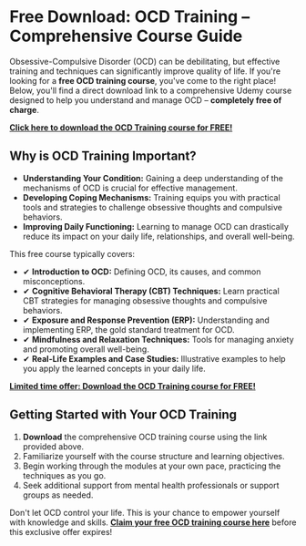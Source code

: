 # Free Download: OCD Training – Comprehensive Course Guide

Obsessive-Compulsive Disorder (OCD) can be debilitating, but effective training and techniques can significantly improve quality of life. If you're looking for a **free OCD training course**, you've come to the right place! Below, you'll find a direct download link to a comprehensive Udemy course designed to help you understand and manage OCD – **completely free of charge**.

[**Click here to download the OCD Training course for FREE!**](https://udemywork.com/ocd-training)

## Why is OCD Training Important?

*   **Understanding Your Condition:** Gaining a deep understanding of the mechanisms of OCD is crucial for effective management.
*   **Developing Coping Mechanisms:** Training equips you with practical tools and strategies to challenge obsessive thoughts and compulsive behaviors.
*   **Improving Daily Functioning:** Learning to manage OCD can drastically reduce its impact on your daily life, relationships, and overall well-being.

This free course typically covers:

*   ✔ **Introduction to OCD:** Defining OCD, its causes, and common misconceptions.
*   ✔ **Cognitive Behavioral Therapy (CBT) Techniques:** Learn practical CBT strategies for managing obsessive thoughts and compulsive behaviors.
*   ✔ **Exposure and Response Prevention (ERP):** Understanding and implementing ERP, the gold standard treatment for OCD.
*   ✔ **Mindfulness and Relaxation Techniques:** Tools for managing anxiety and promoting overall well-being.
*   ✔ **Real-Life Examples and Case Studies:** Illustrative examples to help you apply the learned concepts in your daily life.

[**Limited time offer: Download the OCD Training course for FREE!**](https://udemywork.com/ocd-training)

## Getting Started with Your OCD Training

1.  **Download** the comprehensive OCD training course using the link provided above.
2.  Familiarize yourself with the course structure and learning objectives.
3.  Begin working through the modules at your own pace, practicing the techniques as you go.
4.  Seek additional support from mental health professionals or support groups as needed.

Don't let OCD control your life. This is your chance to empower yourself with knowledge and skills. **[Claim your free OCD training course here](https://udemywork.com/ocd-training)** before this exclusive offer expires!
